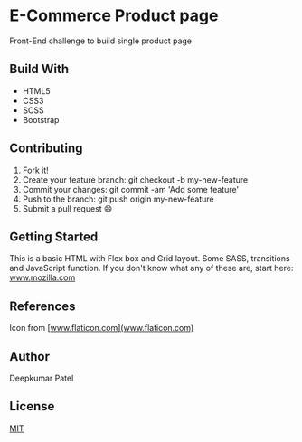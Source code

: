 # E-Commerce Product page

Front-End challenge to build single product page

## Build With

* HTML5
* CSS3
* SCSS
* Bootstrap


## Contributing 

1. Fork it!
2. Create your feature branch: git checkout -b my-new-feature
3. Commit your changes: git commit -am 'Add some feature'
4. Push to the branch: git push origin my-new-feature
5. Submit a pull request :smile:


## Getting Started
This is a basic HTML with Flex box and Grid layout. Some SASS, transitions and JavaScript function. If you don't know what any of these are, start here: www.mozilla.com

## References
Icon from [www.flaticon.com](www.flaticon.com)

## Author
Deepkumar Patel

## License
[MIT](https://choosealicense.com/licenses/mit/)